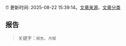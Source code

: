 :alarm_clock: 更新时间: 2025-08-22 15:39:14。[文章来源](/README.md)、[文章分类](/TAGS.md)

## 报告


> 关键字：`报告`、`月报`



